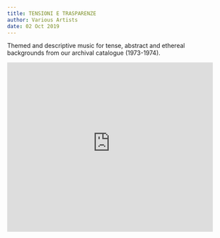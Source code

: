 ```yaml
---
title: TENSIONI E TRASPARENZE
author: Various Artists
date: 02 Oct 2019
---
```


Themed and descriptive music for tense, abstract and ethereal backgrounds from our archival catalogue (1973-1974).

<iframe id="disco-playlist-3223977" name="disco-playlist-3223977" allowfullscreen frameborder="0" class="disco-embed" src="https://sonormusiceditions.disco.ac/e/p/3223977?download=false&s=ITUgk0-A7cd3uinacgXN-P39m6A%3ACN5kWKb1&artwork=true&theme=dark&color=%2300B5FD" width="480" height="395"></iframe>
